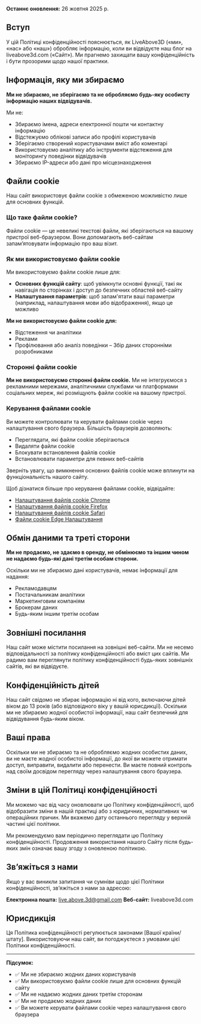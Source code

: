 **Останнє оновлення:** 26 жовтня 2025 р.

## Вступ

У цій Політиці конфіденційності пояснюється, як LiveAbove3D («ми», «нас» або «наш») обробляє інформацію, коли ви відвідуєте наш блог на liveabove3d.com («Сайт»). Ми прагнемо захищати вашу конфіденційність і бути прозорими щодо нашої практики.

## Інформація, яку ми збираємо

**Ми не збираємо, не зберігаємо та не обробляємо будь-яку особисту інформацію наших відвідувачів.**

Ми не:
- Збираємо імена, адреси електронної пошти чи контактну інформацію
- Відстежуємо облікові записи або профілі користувачів
- Зберігаємо створений користувачами вміст або коментарі
- Використовуємо аналітику або інструменти відстеження для моніторингу поведінки відвідувачів
- Збираємо IP-адреси або дані про місцезнаходження

## Файли cookie

Наш сайт використовує  файли cookie з обмеженою можливістю лише для основних функцій.

### Що таке файли cookie?

Файли cookie — це невеликі текстові файли, які зберігаються на вашому пристрої веб-браузером. Вони допомагають веб-сайтам запам’ятовувати інформацію про ваш візит.

### Як ми використовуємо файли cookie

Ми використовуємо файли cookie лише для:
- **Основних функцій сайту**: щоб увімкнути основні функції, такі як навігація по сторінках і доступ до безпечних областей веб-сайту
- **Налаштування параметрів**: щоб запам'ятати ваші параметри (наприклад, налаштування мови або відображення), якщо це можливо

**Ми не використовуємо файли cookie для:**
- Відстеження чи аналітики
- Реклами
-  Профілювання або аналіз поведінки
– Збір даних сторонніми розробниками

### Сторонні файли cookie

**Ми не використовуємо сторонні файли cookie.** Ми не інтегруємося з рекламними мережами, аналітичними службами чи платформами соціальних мереж, які розміщують файли cookie на вашому пристрої.

### Керування файлами cookie

Ви можете контролювати та керувати файлами cookie через налаштування свого браузера. Більшість браузерів дозволяють:
- Переглядати, які файли cookie зберігаються
- Видаляти файли cookie
- Блокувати встановлення файлів cookie
- Встановлювати параметри для певних веб-сайтів

Зверніть увагу, що вимкнення основних файлів cookie може вплинути на функціональність нашого сайту.

Щоб дізнатися більше про керування файлами cookie, відвідайте:
- [Налаштування файлів cookie Chrome](https://support.google.com/chrome/answer/95647)
- [Налаштування файлів cookie Firefox](https://support.mozilla.org/en-US/kb/cookies-information-websites-store-on-your-computer)
- [Налаштування файлів cookie Safari](https://support.apple.com/guide/safari/manage-cookies-sfri11471/mac)
- [Файли cookie Edge  Налаштування](https://support.microsoft.com/en-us/microsoft-edge/delete-cookies-in-microsoft-edge-63947406-40ac-c3b8-57b9-2a946a29ae09)

## Обмін даними та треті сторони

**Ми не продаємо, не здаємо в оренду, не обмінюємо та іншим чином не надаємо будь-які дані третім особам  сторони.**

Оскільки ми не збираємо дані користувачів, немає інформації для надання:
- Рекламодавцям
- Постачальникам аналітики
- Маркетинговим компаніям
- Брокерам даних
- Будь-яким іншим третім особам

## Зовнішні посилання

Наш сайт може містити посилання на зовнішні веб-сайти. Ми не несемо відповідальності за політику конфіденційності або вміст цих сайтів. Ми радимо вам переглянути політику конфіденційності будь-яких зовнішніх сайтів, які ви відвідуєте.

## Конфіденційність дітей

Наш сайт свідомо не збирає інформацію ні від кого, включаючи дітей віком до 13 років (або відповідного віку у вашій юрисдикції). Оскільки ми не збираємо жодної особистої інформації, наш сайт безпечний для відвідування будь-яким віком.

## Ваші права

Оскільки ми не збираємо та не обробляємо жодних особистих даних, ви не маєте жодної особистої інформації, до якої ви можете отримати доступ, виправити, видалити або перенести. Ви маєте повний контроль над своїм досвідом перегляду через налаштування свого браузера.

## Зміни в цій Політиці конфіденційності

Ми можемо час від часу оновлювати цю Політику конфіденційності, щоб відобразити зміни в нашій практиці або з юридичних, нормативних чи операційних причин. Ми вкажемо дату останнього перегляду у верхній частині цієї політики.

Ми рекомендуємо вам періодично переглядати цю Політику конфіденційності. Продовження використання нашого Сайту після будь-яких змін означає вашу згоду з оновленою політикою.

## Зв’яжіться з нами

Якщо у вас виникли запитання чи сумніви щодо цієї Політики конфіденційності, зв’яжіться з нами за адресою:

**Електронна пошта:** live.above.3d@gmail.com
**Веб-сайт:** liveabove3d.com

## Юрисдикція

Ця Політика конфіденційності регулюється законами [Вашої країни/штату]. Використовуючи наш сайт, ви погоджуєтеся з умовами цієї Політики конфіденційності.

---

**Підсумок:**
- ✅ Ми не збираємо жодних даних користувачів
- ✅ Ми використовуємо файли cookie лише для основних функцій сайту
- ✅ Ми не надаємо жодних даних третім сторонам
- ✅ Ми не продаємо жодних даних
- ✅ Ви можете керувати файлами cookie через налаштування свого браузера